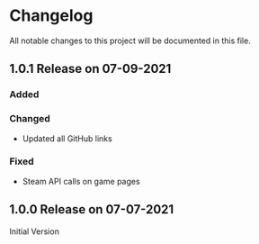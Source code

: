 # Changelog
All notable changes to this project will be documented in this file.

## 1.0.1 Release on 07-09-2021
### Added
### Changed
- Updated all GitHub links
### Fixed
- Steam API calls on game pages

## 1.0.0 Release on 07-07-2021
Initial Version
